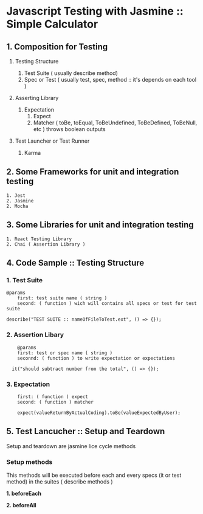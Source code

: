 # Javascript Testing with Jasmine :: Simple Calculator

## 1. Composition for Testing

1. Testing Structure
    1. Test Suite ( usually describe method)
    2. Spec or Test ( usually test, spec, method :: it's depends on each tool )

2. Asserting Library
    1. Expectation
        1. Expect
        2. Matcher ( toBe, toEqual, ToBeUndefined, ToBeDefined, ToBeNull, etc ) throws boolean outputs
3. Test Launcher or Test Runner
    1. Karma
## 2. Some Frameworks for unit and integration testing
    1. Jest 
    2. Jasmine
    2. Mocha 

## 3. Some Libraries for unit and integration testing
    1. React Testing Library
    2. Chai ( Assertion Library )

## 4. Code Sample :: Testing Structure
### 1. Test Suite
```
@params
    first: test suite name ( string )
    second: ( function ) wich will contains all specs or test for test suite

describe("TEST SUITE :: nameOfFileToTest.ext", () => {});

```
### 2. Assertion Libary
```
    @params
    first: test or spec name ( string )
    seconnd: ( function ) to write expectation or expectations

  it("should subtract number from the total", () => {});

```
### 3. Expectation
```
    first: ( function ) expect
    second: ( function ) matcher

    expect(valueReturnByActualCoding).toBe(valueExpectedByUser);

```

## 5. Test Lancucher :: Setup and Teardown

Setup and teardown are jasmine lice cycle methods 

### Setup methods

This methods will be executed before each and every specs (it or test method) in the suites ( describe methods )

**1. beforeEach**

**2. beforeAll**

